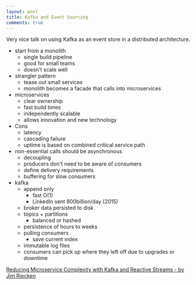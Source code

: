 ```yaml
---
layout: post
title: Kafka and Event Sourcing 
comments: true
---
```

Very nice talk on using Kafka as an event store in a distributed architecture. 

* start from a monolith
  * single build pipeline
  * good for small teams
  * doesn't scale well
* strangler pattern
  * tease out small services
  * monolith becomes a facade that calls into microservices
* microservices
  * clear ownership
  * fast build times
  * independently scalable 
  * allows innovation and new technology 
* Cons
  * latency
  * cascading failure 
  * uptime is based on combined critical service path
* non-essential calls should be asynchronous 
  * decoupling
  * producers don't need to be aware of consumers 
  * define delivery requirements 
  * buffering for slow consumers
* kafka
  * append only
    * fast O(1)
    * LinkedIn sent 800billion/day (2015)
  * broker data persisted to disk
  * topics + partitions
     * balanced or hashed
  * persistence of hours to weeks
  * pulling consumers 
     * save current index
  * immutable log files
  * consumers can pick up where they left off due to upgrades or downtime 
 
[Reducing Microservice Complexity with Kafka and Reactive Streams - by Jim Riecken](https://youtu.be/k_Y5ieFHGb)